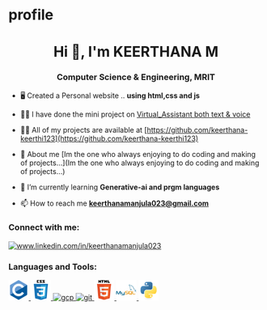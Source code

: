 # profile
<h1 align="center">Hi 👋, I'm KEERTHANA M</h1>
<h3 align="center">Computer Science & Engineering, MRIT</h3>


- 🖥️ Created a Personal website .. **using html,css and js**

- 👩‍💻 I have done the mini project on [Virtual_Assistant both text & voice](https://github.com/keerthana-keerthi123/virtual-assistant.git)

- 👨‍💻 All of my projects are available at [https://github.com/keerthana-keerthi123](https://github.com/keerthana-keerthi123)

- 👧 About me [Im the one who always enjoying to do coding and making of projects...](Im the one who always enjoying to do coding and making of projects...)

- 🌱 I’m currently learning **Generative-ai and prgm languages**

- 📫 How to reach me **keerthanamanjula023@gmail.com**

<h3 align="left">Connect with me:</h3>
<p align="left">
<a href="https://linkedin.com/in/www.linkedin.com/in/keerthanamanjula023" target="blank"><img align="center" src="https://raw.githubusercontent.com/rahuldkjain/github-profile-readme-generator/master/src/images/icons/Social/linked-in-alt.svg" alt="www.linkedin.com/in/keerthanamanjula023" height="30" width="40" /></a>
</p>

<h3 align="left">Languages and Tools:</h3>
<p align="left"> <a href="https://www.cprogramming.com/" target="_blank" rel="noreferrer"> <img src="https://raw.githubusercontent.com/devicons/devicon/master/icons/c/c-original.svg" alt="c" width="40" height="40"/> </a> <a href="https://www.w3schools.com/css/" target="_blank" rel="noreferrer"> <img src="https://raw.githubusercontent.com/devicons/devicon/master/icons/css3/css3-original-wordmark.svg" alt="css3" width="40" height="40"/> </a> <a href="https://cloud.google.com" target="_blank" rel="noreferrer"> <img src="https://www.vectorlogo.zone/logos/google_cloud/google_cloud-icon.svg" alt="gcp" width="40" height="40"/> </a> <a href="https://git-scm.com/" target="_blank" rel="noreferrer"> <img src="https://www.vectorlogo.zone/logos/git-scm/git-scm-icon.svg" alt="git" width="40" height="40"/> </a> <a href="https://www.w3.org/html/" target="_blank" rel="noreferrer"> <img src="https://raw.githubusercontent.com/devicons/devicon/master/icons/html5/html5-original-wordmark.svg" alt="html5" width="40" height="40"/> </a> <a href="https://www.mysql.com/" target="_blank" rel="noreferrer"> <img src="https://raw.githubusercontent.com/devicons/devicon/master/icons/mysql/mysql-original-wordmark.svg" alt="mysql" width="40" height="40"/> </a> <a href="https://www.python.org" target="_blank" rel="noreferrer"> <img src="https://raw.githubusercontent.com/devicons/devicon/master/icons/python/python-original.svg" alt="python" width="40" height="40"/> </a> </p>
